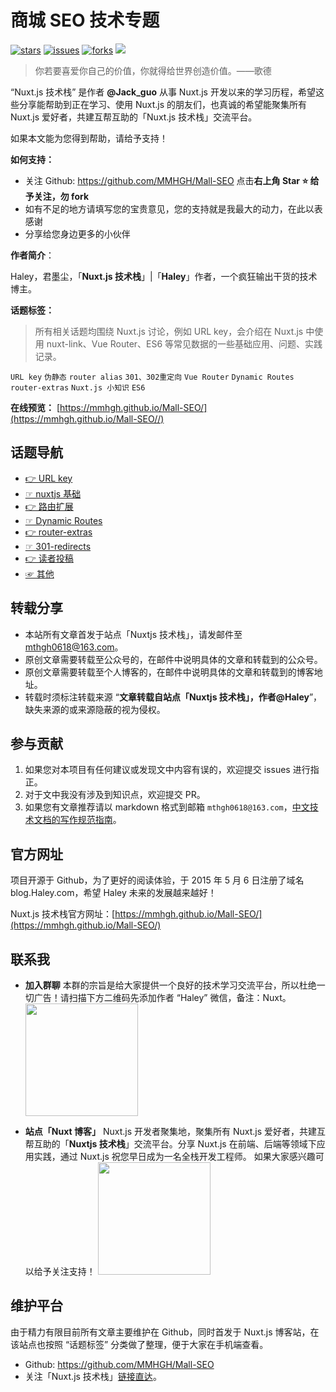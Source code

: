 # 商城 SEO 技术专题

[![stars](https://badgen.net/github/stars/bule-sky/mall-seo?color=cyan&icon=github)](https://github.com/MMHGH/Mall-SEO)
[![issues](https://badgen.net/github/issues/bule-sky/mall-seo?color=red&icon=github&label=问题)](https://github.com/MMHGH/Mall-SEO/issues)
[![forks](https://badgen.net/github/forks/bule-sky/mall-seo?color=orange)](https://github.com/MMHGH/Mall-SEO)
[<img src="https://img.shields.io/badge/%E5%BE%AE%E4%BF%A1-%E5%85%AC%E4%BC%97%E5%8F%B7-brightgreen">](https://cdn.Haley.com/mallt.png)

> 你若要喜爱你自己的价值，你就得给世界创造价值。——歌德

“Nuxt.js 技术栈” 是作者 **@Jack_guo** 从事 Nuxt.js 开发以来的学习历程，希望这些分享能帮助到正在学习、使用 Nuxt.js 的朋友们，也真诚的希望能聚集所有 Nuxt.js 爱好者，共建互帮互助的「Nuxt.js 技术栈」交流平台。

如果本文能为您得到帮助，请给予支持！

**如何支持：**

- 关注 Github: https://github.com/MMHGH/Mall-SEO 点击**右上角 Star :star: 给予关注，勿 fork**
- 如有不足的地方请填写您的宝贵意见，您的支持就是我最大的动力，在此以表感谢
- 分享给您身边更多的小伙伴

**作者简介**：

Haley，君墨尘，「**Nuxt.js 技术栈**」|「**Haley**」作者，一个疯狂输出干货的技术博主。

**话题标签：**

> 所有相关话题均围绕 Nuxt.js 讨论，例如 URL key，会介绍在 Nuxt.js 中使用 nuxt-link、Vue Router、ES6 等常见数据的一些基础应用、问题、实践记录。

`URL key` `伪静态` `router alias` `301、302重定向` `Vue Router` `Dynamic Routes` `router-extras` `Nuxt.js 小知识` `ES6`

**在线预览：** [https://mmhgh.github.io/Mall-SEO/](https://mmhgh.github.io/Mall-SEO//)

## 话题导航

- [👉 URL key](https://docs.magento.com/user-guide/catalog/catalog-urls.html)
- [☞ nuxtjs 基础](https://nuxtjs.org/docs/2.x/concepts/views)
- [👉 路由扩展](https://nuxtjs.org/docs/2.x/configuration-glossary/configuration-router#extendroutes)
- [☞ Dynamic Routes](https://zh.nuxtjs.org/docs/2.x/features/file-system-routing#dynamic-routes)
- [👉 router-extras](https://codesandbox.io/s/github/nuxt-community/router-extras-module)
- [☞ 301-redirects](https://jackwhiting.co.uk/posts/handling-redirects-in-nuxtjs-through-middlware/)
- [👉 读者投稿](/other/reprint-contribution-collaboration.md)
- [☞ 其他](/other/about-us.md)

## 转载分享

- 本站所有文章首发于站点「Nuxtjs 技术栈」，请发邮件至 mthgh0618@163.com。
- 原创文章需要转载至公众号的，在邮件中说明具体的文章和转载到的公众号。
- 原创文章需要转载至个人博客的，在邮件中说明具体的文章和转载到的博客地址。
- 转载时须标注转载来源 “**文章转载自站点「Nuxtjs 技术栈」，作者@Haley**”，缺失来源的或来源隐蔽的视为侵权。

## 参与贡献

1. 如果您对本项目有任何建议或发现文中内容有误的，欢迎提交 issues 进行指正。
2. 对于文中我没有涉及到知识点，欢迎提交 PR。
3. 如果您有文章推荐请以 markdown 格式到邮箱 `mthgh0618@163.com`，[中文技术文档的写作规范指南](https://github.com/ruanyf/document-style-guide)。

## 官方网址

项目开源于 Github，为了更好的阅读体验，于 2015 年 5 月 6 日注册了域名 blog.Haley.com，希望 Haley 未来的发展越来越好！

Nuxt.js 技术栈官方网址：[https://mmhgh.github.io/Mall-SEO/](https://mmhgh.github.io/Mall-SEO/)

## 联系我

- **加入群聊**
  本群的宗旨是给大家提供一个良好的技术学习交流平台，所以杜绝一切广告！请扫描下方二维码先添加作者 “Haley” 微信，备注：Nuxt。
  <img src="http://cdn.Haley.com/wx.jpg?x-oss-process=style/may" width="180" height="180"/>

- **站点「Nuxt 博客」**
  Nuxt.js 开发者聚集地，聚集所有 Nuxt.js 爱好者，共建互帮互助的「**Nuxtjs 技术栈**」交流平台。分享 Nuxt.js 在前端、后端等领域下应用实践，通过 Nuxt.js 祝您早日成为一名全栈开发工程师。 如果大家感兴趣可以给予关注支持！
  <img src="http://cdn.Haley.com/blog.png" width="180" height="180"/>

## 维护平台

由于精力有限目前所有文章主要维护在 Github，同时首发于 Nuxt.js 博客站，在该站点也按照 “话题标签” 分类做了整理，便于大家在手机端查看。

- Github: https://github.com/MMHGH/Mall-SEO
- 关注「Nuxt.js 技术栈」[链接直达](http://blog.Haley.com/)。
